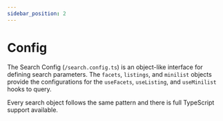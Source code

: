 ```yaml
---
sidebar_position: 2 
---
```


# Config

The Search Config (`/search.config.ts`) is an object-like interface for defining search parameters. The `facets`, `listings`, and `minilist` objects provide the configurations for the `useFacets`, `useListing`, and `useMinilist` hooks to query.

Every search object follows the same pattern and there is full TypeScript support available.

